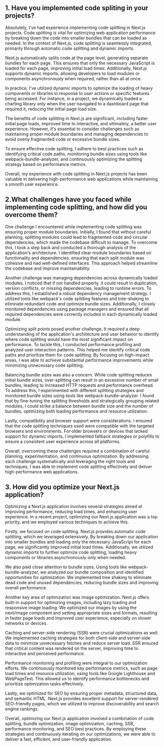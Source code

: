 ## 1. Have you implemented code spliting in your projects?

Absolutely, I've had experience implementing code splitting in Next.js projects. Code splitting is vital for optimizing web application performance by breaking down the code into smaller bundles that can be loaded as needed. In the context of Next.js, code splitting is seamlessly integrated, primarily through automatic code splitting and dynamic imports.

Next.js automatically splits code at the page level, generating separate bundles for each page. This ensures that only the necessary JavaScript is loaded for each page, improving initial load times. Additionally, Next.js supports dynamic imports, allowing developers to load modules or components asynchronously when required, rather than all at once.

In practice, I've utilized dynamic imports to optimize the loading of heavy components or libraries in response to user actions or specific features being accessed. For instance, in a project, we dynamically loaded a charting library only when the user navigated to a dashboard page that required it, reducing the initial page load size.

The benefits of code splitting in Next.js are significant, including faster initial page loads, improved time to interactive, and ultimately, a better user experience. However, it's essential to consider challenges such as maintaining proper module boundaries and managing dependencies to avoid overly fragmented code or excessive bundle sizes.

To ensure effective code splitting, I adhere to best practices such as identifying critical code paths, monitoring bundle sizes using tools like webpack-bundle-analyzer, and continuously optimizing the splitting strategy based on performance metrics.

Overall, my experience with code splitting in Next.js projects has been valuable in delivering high-performance web applications while maintaining a smooth user experience.

## 2.What challenges have you faced while implementing code splitting, and how did you overcome them?

One challenge I encountered while implementing code splitting was ensuring proper module boundaries. Initially, I found that without careful planning, splitting modules could lead to fragmented code and circular dependencies, which made the codebase difficult to manage. To overcome this, I took a step back and conducted a thorough analysis of the application's architecture. I identified clear module boundaries based on functionality and dependencies, ensuring that each split module was cohesive and had well-defined interfaces. This approach helped streamline the codebase and improve maintainability.

Another challenge was managing dependencies across dynamically loaded modules. I noticed that if not handled properly, it could result in duplication, version conflicts, or missing dependencies, leading to runtime errors. To address this, I established a robust dependency management strategy. I utilized tools like webpack's code splitting features and tree-shaking to eliminate redundant code and optimize bundle sizes. Additionally, I closely monitored dependencies using package managers and ensured that all required dependencies were correctly included in each dynamically loaded module.

Optimizing split points posed another challenge. It required a deep understanding of the application's architecture and user behavior to identify where code splitting would have the most significant impact on performance. To tackle this, I conducted performance profiling and analyzed user interaction patterns. This helped me identify critical code paths and prioritize them for code splitting. By focusing on high-impact areas, I was able to achieve substantial performance improvements while minimizing unnecessary code splitting.

Balancing bundle sizes was also a concern. While code splitting reduces initial bundle sizes, over-splitting can result in an excessive number of small bundles, leading to increased HTTP requests and performance overhead. To address this, I experimented with different splitting strategies and monitored bundle sizes using tools like webpack-bundle-analyzer. I found that by fine-tuning the splitting thresholds and strategically grouping related modules, I could strike a balance between bundle size and the number of bundles, optimizing both loading performance and resource utilization.

Lastly, compatibility and browser support were considerations. I ensured that the code splitting techniques used were compatible with the targeted browsers and environments. For older browsers or devices that lacked support for dynamic imports, I implemented fallback strategies or polyfills to ensure a consistent user experience across all platforms.

Overall, overcoming these challenges required a combination of careful planning, experimentation, and continuous optimization. By addressing each challenge systematically and leveraging the right tools and techniques, I was able to implement code splitting effectively and deliver high-performance web applications.

## 3. How did you optimize your Next.js application?

Optimizing a Next.js application involves several strategies aimed at improving performance, reducing load times, and enhancing user experience. In a recent project, optimizing our Next.js application was a top priority, and we employed various techniques to achieve this.

Firstly, we focused on code splitting. Next.js provides automatic code splitting, which we leveraged extensively. By breaking down our application into smaller bundles and loading only the necessary JavaScript for each page, we significantly improved initial load times. Additionally, we utilized dynamic imports to further optimize code splitting, loading heavy components or libraries asynchronously only when needed.

We also paid close attention to bundle sizes. Using tools like webpack-bundle-analyzer, we analyzed our bundle composition and identified opportunities for optimization. We implemented tree shaking to eliminate dead code and unused dependencies, reducing bundle sizes and improving overall performance.

Another key area of optimization was image optimization. Next.js offers built-in support for optimizing images, including lazy loading and responsive image loading. We optimized our images by using the next/image component and setting appropriate sizes and formats, resulting in faster page loads and improved user experience, especially on slower networks or devices.

Caching and server-side rendering (SSR) were crucial optimizations as well. We implemented caching strategies for both client-side and server-side data to minimize unnecessary fetches and reduce server load. SSR ensured that critical content was rendered on the server, improving time to interactive and perceived performance.

Performance monitoring and profiling were integral to our optimization efforts. We continuously monitored key performance metrics, such as page load times and resource utilization, using tools like Google Lighthouse and WebPageTest. This allowed us to identify performance bottlenecks and prioritize optimization tasks effectively.

Lastly, we optimized for SEO by ensuring proper metadata, structured data, and semantic HTML. Next.js provides excellent support for server-rendered SEO-friendly pages, which we utilized to improve discoverability and search engine rankings.

Overall, optimizing our Next.js application involved a combination of code splitting, bundle optimization, image optimization, caching, SSR, performance monitoring, and SEO best practices. By employing these strategies and continuously iterating on our optimizations, we were able to deliver a fast, efficient, and user-friendly application.
